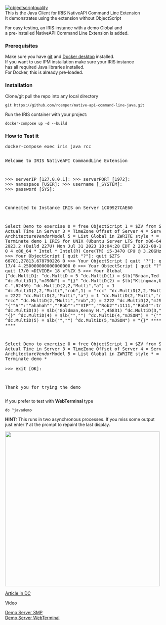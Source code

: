[![objectscriptquality](https://github.com/rcemper/native-api-command-line-java/actions/workflows/objectscript-quality.yml/badge.svg)](https://github.com/rcemper/native-api-command-line-java/actions/workflows/objectscript-quality.yml)  
This is the Java Client for IRIS NativeAPI Command Line Extension   
It demonstrates using the extension without ObjectScript   

For easy testing, an IRIS instance with a demo Global and    
a pre-installed NativeAPI Command Line Extension is added. 
### Prerequisites    
Make sure you have [git](https://git-scm.com/book/en/v2/Getting-Started-Installing-Git) and [Docker desktop](https://www.docker.com/products/docker-desktop) installed.  
If you want to use IPM installation make sure your IRIS instance    
has all required Java libraries installed.   
For Docker, this is already pre-loaded.   

### Installation   
Clone/git pull the repo into any local directory  

````    
git https://github.com/rcemper/native-api-command-line-java.git
````    
   
Run the IRIS container with your project:   

````
docker-compose up -d --build    
````
### How to Test it    
<p><pre>docker-compose exec iris java rcc

   Welcome to IRIS NativeAPI CommandLine Extension

\>\>\> serverIP [127.0.0.1]:
\>\>\> serverPORT [1972]:
\>\>\> namespace [USER]:
\>\>\> username [_SYSTEM]:
\>\>\> password [SYS]:

Connected to Instance IRIS on Server 1C09927CAE60    

Select Demo to exercise
 0 = free ObjectScript
 1 = $ZV from Server
 2 = Actual Time in Server
 3 = TimeZone Offset of Server
 4 = Server Architecture*Vendor*Model
 5 = List Global in ZWRITE style
 \* = Terminate demo
1
         IRIS for UNIX (Ubuntu Server LTS for x86-64 Containers) 2023.2 (Build 227U) Mon Jul 31 2023 18:04:28 EDT
2
         2023-08-15 07:42:16
3
         0
4
         x86_64 * Intel * Intel(R) Core(TM) i5-3470 CPU @ 3.20GHz
0
\>\>\> Your ObjectScript [ quit "?"]: quit $ZTS
         66701,27813.678790226
0
\>\>\> Your ObjectScript [ quit "?"]: quit 17/4
         4.250000000000000000
0
\>\>\> Your ObjectScript [ quit "?"]: quit 17/0
         <DIVIDE\> 18 x^%ZX
5
\>\>\> Your Global [^dc.MultiD]:
         ^dc.MultiD  =  5
         ^dc.MultiD(1)  =  $lb("Braam,Ted Q.",51353)
         ^dc.MultiD(1,"mJSON")  =  "{}"
         ^dc.MultiD(2)  =  $lb("Klingman,Uma C.",62459)
         ^dc.MultiD(2,2,"Multi","a")  =  1
         ^dc.MultiD(2,2,"Multi","rob",1)  =  "rcc"
         ^dc.MultiD(2,2,"Multi","rob",2)  =  2222
         ^dc.MultiD(2,"Multi","a")  =  1
         ^dc.MultiD(2,"Multi","rob",1)  =  "rcc"
         ^dc.MultiD(2,"Multi","rob",2)  =  2222
         ^dc.MultiD(2,"mJSON")  =  "{""A"":""ahahah"",""Rob"":""VIP"",""Rob2"":1111,""Rob3"":true}"
         ^dc.MultiD(3)  =  $lb("Goldman,Kenny H.",45831)
         ^dc.MultiD(3,"mJSON")  =  "{}"
         ^dc.MultiD(4)  =  $lb("","")
         ^dc.MultiD(4,"mJSON")  =  "{""rcc"":122}"
         ^dc.MultiD(5)  =  $lb("","")
         ^dc.MultiD(5,"mJSON")  =  "{}"
         **** done ****

Select Demo to exercise
 0 = free ObjectScript
 1 = $ZV from Server
 2 = Actual Time in Server
 3 = TimeZone Offset of Server
 4 = Server Architecture*Vendor*Model
 5 = List Global in ZWRITE style
 \* = Terminate demo
\*      
\>\>\> exit [OK]:

Thank you for trying the demo
</pre></p>

If you prefer to test with **WebTerminal** type
````
do ^javademo
````
**HINT:**
This runs in two asynchronous processes. If you miss some output  
just enter **?** at the prompt to repaint the last display.

<img width="500px" src="https://github.com/rcemper/native-api-command-line-java/assets/146277387/eaadce52-0de8-419c-9548-c5f5126baa15">

[Article in DC](https://community.intersystems.com/post/using-nativeapi-command-line-extension-java)

[Video](https://www.youtube.com/watch?v=vx3Zep7yDhQ)

[Demo Server SMP](https://nacl-jv.demo.community.intersystems.com/csp/sys/UtilHome.csp)    
[Demo Server WebTerminal](https://nacl-jv.demo.community.intersystems.com/terminal/)     
